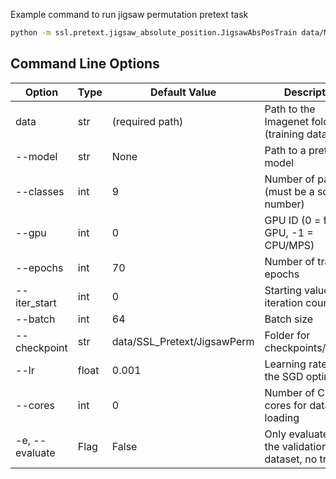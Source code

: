 Example command to run jigsaw permutation pretext task

```bash
python -m ssl.pretext.jigsaw_absolute_position.JigsawAbsPosTrain data/ML_Pretext_All_Filtered --checkpoint data/SSL_Pretext/JigsawAbsPos/Experiment01 --gpu 0 --batch 64 --classes 9 --epochs 30
```

## Command Line Options

| Option         | Type    | Default Value               | Description                                         |
|----------------|---------|-----------------------------|-----------------------------------------------------|
| data           | str     | (required path)             | Path to the Imagenet folder (training data)         |
| --model        | str     | None                        | Path to a pretrained model                          |
| --classes      | int     | 9                           | Number of patches (must be a square number)       |
| --gpu          | int     | 0                           | GPU ID (0 = first GPU, -1 = CPU/MPS)                |
| --epochs       | int     | 70                          | Number of training epochs                           |
| --iter_start   | int     | 0                           | Starting value for iteration counter                |
| --batch        | int     | 64                          | Batch size                                          |
| --checkpoint   | str     | data/SSL_Pretext/JigsawPerm | Folder for checkpoints/models                       |
| --lr           | float   | 0.001                       | Learning rate for the SGD optimizer                 |
| --cores        | int     | 0                           | Number of CPU cores for data loading                |
| -e, --evaluate | Flag    | False                       | Only evaluate on the validation dataset, no training |

